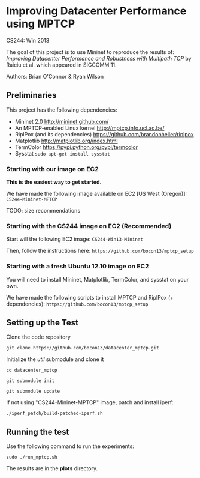Improving Datacenter Performance using MPTCP
============================================
CS244: Win 2013

The goal of this project is to use Mininet to reproduce the results of: 
_Improving Datacenter Performance and Robustness with Multipath TCP_
by Raiciu et al. which appeared in SIGCOMM'11.

Authors: Brian O'Connor & Ryan Wilson

Preliminaries
-------------
This project has the following dependencies:
* Mininet 2.0
http://mininet.github.com/
* An MPTCP-enabled Linux kernel
http://mptcp.info.ucl.ac.be/
* RiplPox (and its dependencies)
https://github.com/brandonheller/riplpox
* Matplotlib
http://matplotlib.org/index.html
* TermColor
https://pypi.python.org/pypi/termcolor
* Sysstat
`sudo apt-get install sysstat`

### Starting with our image on EC2
**This is the easiest way to get started.**

We have made the following image available on EC2 [US West (Oregon)]:
`CS244-Mininet-MPTCP`

TODO: size recommendations


### Starting with the CS244 image on EC2 (Recommended)
Start will the following EC2 image: `CS244-Win13-Mininet`

Then, follow the instructions here:
`https://github.com/bocon13/mptcp_setup`

### Starting with a fresh Ubuntu 12.10 image on EC2
You will need to install Mininet, Matplotlib, TermColor, and sysstat on your own. 

We have made the following scripts to install MPTCP and RiplPox (+ dependencies):
`https://github.com/bocon13/mptcp_setup`

Setting up the Test
-------------------

Clone the code repository

`git clone https://github.com/bocon13/datacenter_mptcp.git`

Initialize the *util* submodule and clone it

`cd datacenter_mptcp`

`git submodule init`

`git submodule update`

If not using "CS244-Mininet-MPTCP" image, patch and install iperf:

`./iperf_patch/build-patched-iperf.sh`

Running the test
----------------
Use the following command to run the experiments:

`sudo ./run_mptcp.sh`

The results are in the **plots** directory.
